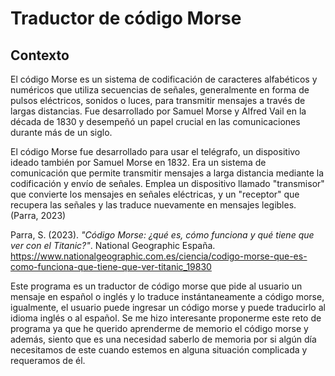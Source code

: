 # Traductor de código Morse

## Contexto

El código Morse es un sistema de codificación de caracteres alfabéticos y numéricos que utiliza secuencias de señales, generalmente en forma de pulsos eléctricos, sonidos o luces, para transmitir mensajes a través de largas distancias. Fue desarrollado por Samuel Morse y Alfred Vail en la década de 1830 y desempeñó un papel crucial en las comunicaciones durante más de un siglo.

El código Morse fue desarrollado para usar el telégrafo, un dispositivo ideado también por Samuel Morse en 1832. Era un sistema de comunicación que permite transmitir mensajes a larga distancia mediante la codificación y envío de señales. Emplea un dispositivo llamado "transmisor" que convierte los mensajes en señales eléctricas, y un "receptor" que recupera las señales y las traduce nuevamente en mensajes legibles. (Parra, 2023)

Parra, S. (2023). _"Código Morse: ¿qué es, cómo funciona y qué tiene que ver con el Titanic?"_. National Geographic España. https://www.nationalgeographic.com.es/ciencia/codigo-morse-que-es-como-funciona-que-tiene-que-ver-titanic_19830

Este programa es un traductor de código morse que pide al usuario un mensaje en español o inglés y lo traduce instántaneamente a código morse, igualmente, el usuario puede ingresar un código morse y puede traducirlo al idioma inglés o al español. Se me hizo interesante proponerme este reto de programa ya que he querido aprenderme de memorio el código morse y además, siento que es una necesidad saberlo de memoria por si algún día necesitamos de este cuando estemos en alguna situación complicada y requeramos de él.
